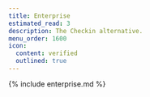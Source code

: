 ```yaml
---
title: Enterprise
estimated_read: 3
description: The Checkin alternative.
menu_order: 1600
icon:
  content: verified
  outlined: true
---
```


{% include enterprise.md %}
